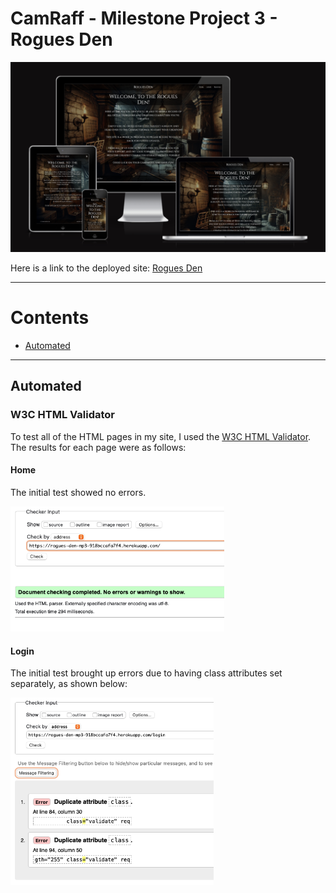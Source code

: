 # CamRaff - Milestone Project 3 - Rogues Den

![displays](readme_images/displays.png)

Here is a link to the deployed site: [Rogues Den](https://rogues-den-mp3-918bccafa7f4.herokuapp.com/)

---

# Contents

- [Automated](#automated)

---

## Automated

### W3C HTML Validator

To test all of the HTML pages in my site, I used the [W3C HTML Validator](https://validator.w3.org/). The results for each page were as follows:

#### Home

The initial test showed no errors.

<img src="testing_images/w3c_html/w3c-html-home.png" alt="home page html test" height="200">

#### Login

The initial test brought up errors due to having class attributes set separately, as shown below:

<img src="testing_images/w3c_html/w3c-html-login.png" alt="login page html test" height="300">
